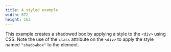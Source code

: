 ```yaml
---
title: A styled example
width: 672
height: 162
---
```

This example creates a shadowed box by applying a style to the `<div>`
using CSS. Note the use of the `class` attribute on the `<div>` to apply
the style named `"shadowbox"` to the element.
